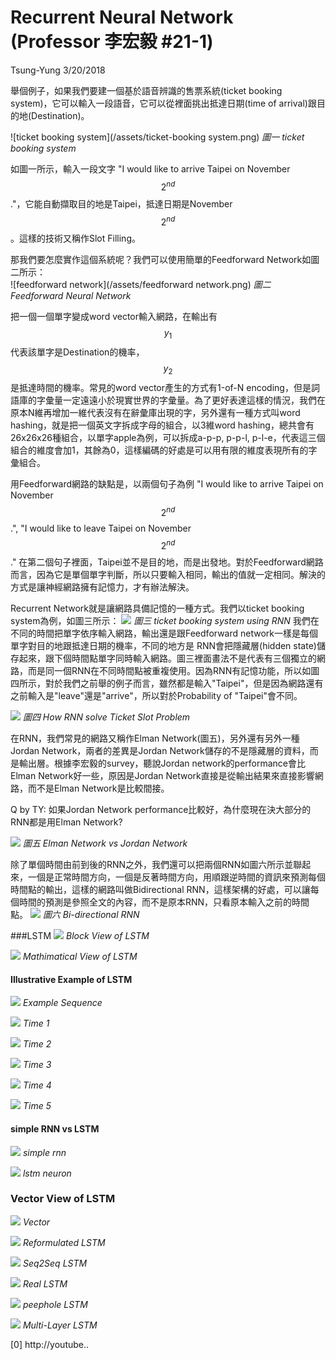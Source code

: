 # Recurrent Neural Network \(Professor 李宏毅 \#21-1\)

Tsung-Yung 3/20/2018

舉個例子，如果我們要建一個基於語音辨識的售票系統\(ticket booking system\)，它可以輸入一段語音，它可以從裡面挑出抵達日期\(time of arrival\)跟目的地\(Destination\)。

![ticket booking system](/assets/ticket-booking system.png) 
*圖一 ticket booking system*

如圖一所示，輸入一段文字 "I would like to arrive Taipei on November $$2^{nd}$$."，它能自動擷取目的地是Taipei，抵達日期是November $$2^{nd}$$。這樣的技術又稱作Slot Filling。

那我們要怎麼實作這個系統呢？我們可以使用簡單的Feedforward Network如圖二所示：  
![feedforward network](/assets/feedforward network.png)
*圖二 Feedforward Neural Network*

把一個一個單字變成word vector輸入網路，在輸出有 $$y_1$$ 代表該單字是Destination的機率， $$y_2$$是抵達時間的機率。常見的word vector產生的方式有1-of-N encoding，但是詞語庫的字彙量一定遠遠小於現實世界的字彙量。為了更好表達這樣的情況，我們在原本N維再增加一維代表沒有在辭彙庫出現的字，另外還有一種方式叫word hashing，就是把一個英文字拆成字母的組合，以3維word hashing，總共會有26x26x26種組合，以單字apple為例，可以拆成a-p-p, p-p-l, p-l-e，代表這三個組合的維度會加1，其餘為0，這樣編碼的好處是可以用有限的維度表現所有的字彙組合。

用Feedforward網路的缺點是，以兩個句子為例 "I would like to arrive Taipei on November $$2^{nd}$$.", "I would like to leave Taipei on November $$2^{nd}$$." 在第二個句子裡面，Taipei並不是目的地，而是出發地。對於Feedforward網路而言，因為它是單個單字判斷，所以只要輸入相同，輸出的值就一定相同。解決的方式是讓神經網路擁有記憶力，才有辦法解決。

Recurrent Network就是讓網路具備記憶的一種方式。我們以ticket booking system為例，如圖三所示：
![](/assets/rnn_seq2seq.png)
*圖三 ticket booking system using RNN*
我們在不同的時間把單字依序輸入網路，輸出還是跟Feedforward network一樣是每個單字對目的地跟抵達日期的機率，不同的地方是
RNN會把隱藏層(hidden state)儲存起來，跟下個時間點單字同時輸入網路。圖三裡面畫法不是代表有三個獨立的網路，而是同一個RNN在不同時間點被重複使用。因為RNN有記憶功能，所以如圖四所示，對於我們之前舉的例子而言，雖然都是輸入"Taipei"，但是因為網路還有之前輸入是"leave"還是"arrive"，所以對於Probability of "Taipei"會不同。

![](/assets/rnn-ticket-slot-recognition.png)
*圖四 How RNN solve Ticket Slot Problem*

在RNN，我們常見的網路又稱作Elman Network(圖五)，另外還有另外一種Jordan Network，兩者的差異是Jordan Network儲存的不是隱藏層的資料，而是輸出層。根據李宏毅的survey，聽說Jordan network的performance會比Elman Network好一些，原因是Jordan Network直接是從輸出結果來直接影響網路，而不是Elman Network是比較間接。

Q by TY: 如果Jordan Network performance比較好，為什麼現在決大部分的RNN都是用Elman Network?

![](/assets/elman-jordan-network.png)
*圖五 Elman Network vs Jordan Network*

除了單個時間由前到後的RNN之外，我們還可以把兩個RNN如圖六所示並聯起來，一個是正常時間方向，一個是反著時間方向，用順跟逆時間的資訊來預測每個時間點的輸出，這樣的網路叫做Bidirectional RNN，這樣架構的好處，可以讓每個時間的預測是參照全文的內容，而不是原本RNN，只看原本輸入之前的時間點。
![](/assets/bi-direction-rnn.png)
*圖六 Bi-directional RNN*

###LSTM
![](/assets/lstm-overview.png)
*Block View of LSTM*

![](/assets/lstm-details.png)
*Mathimatical View of LSTM*

#### Illustrative Example of LSTM
![](/assets/lstm-example1.png)
*Example Sequence*

![](/assets/lstm-example2.png)
*Time 1*

![](/assets/lstm-example3.png)
*Time 2*

![](/assets/lstm-example4.png)
*Time 3*

![](/assets/lstm-example5.png)
*Time 4*

![](/assets/lstm-example6.png)
*Time 5*

#### simple RNN vs LSTM
![](/assets/simple-neuron.png)
*simple rnn*

![](/assets/lstm-neuron.png)
*lstm neuron*

### Vector View of LSTM
![](/assets/lstm-vector.png)
*Vector*

![](/assets/lstm-reform.png)
*Reformulated LSTM*

![](/assets/lstm-reform-seq2seq.png)
*Seq2Seq LSTM*

![](/assets/lstm-reform-recurrent.png)
*Real LSTM*

![](/assets/lstm-reform-recurrent-peephole.png)
*peephole LSTM*

![](/assets/lstm-reform-mutlilayer.png)
*Multi-Layer LSTM*



[0] http://youtube..

